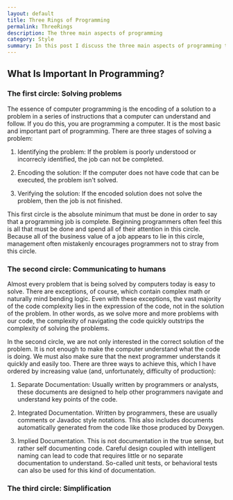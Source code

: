 ```yaml
---
layout: default
title: Three Rings of Programming
permalink: ThreeRings
description: The three main aspects of programming
category: Style
summary: In this post I discuss the three main aspects of programming that I value most.  These aspects are described as a set of 3 concentric circles with the center circle being the most basic and the outer circle being most advanced.  This is an overview over and I will defer discussion of specific techniques to another time.
---
```

## What Is Important In Programming?

### The first circle: Solving problems

The essence of computer programming is the encoding of a solution
to a problem in a series of instructions that a computer can
understand and follow. If you do this, you are programming a computer.
It is the most basic and important part of programming.  There
are three stages of solving a problem:

1. Identifying the problem:  If the problem is poorly understood
    or incorrecly identified, the job can not be completed.

2. Encoding the solution:  If the computer does not have code that
can be executed, the problem isn't solved.

3. Verifying the solution: If the encoded solution does not solve
the problem, then the job is not finished.

This first circle is the absolute minimum that must be done in order
to say that a programming job is complete.  Beginning programmers
often feel this is all that must be done and spend all of their attention
in this circle.  Because all of the business value of a job appears
to lie in this circle, management often mistakenly encourages
programmers not to stray from this circle.

### The second circle: Communicating to humans

Almost every problem that is being solved by computers today is easy
to solve.  There are exceptions, of course, which contain complex
math or naturally mind bending logic.  Even with these exceptions,
the vast majority of the code complexity lies in the expression
of the code, not in the solution of the problem.
In other words, as we solve more and more problems with our code,
the complexity of navigating the code quickly outstrips the
complexity of solving the problems.

In the second circle, we are not only interested in the correct
solution of the problem.  It is not enough to make the computer
understand what the code is doing.  We must also make sure that
the next programmer understands it quickly and easily too.  There
are three ways to achieve this, which I have ordered by increasing
value (and, unfortunately, difficulty of production):

1. Separate Documentation: Usually written by programmers or
analysts, these documents are designed to help other programmers
navigate and understand key points of the code.

2. Integrated Documentation. Written by programmers, these are
usually comments or Javadoc style notations. This also includes
documents automatically generated from the code like those
produced by Doxygen.

3. Implied Documentation.  This is not documentation in the true
sense, but rather self documenting code.  Careful design coupled
with intelligent naming can lead to code that requires little or
no separate documentation to understand.  So-called unit tests,
or behavioral tests can also be used for this kind of documentation.

### The third circle: Simplification




